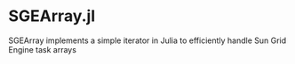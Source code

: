 SGEArray.jl
===========

SGEArray implements a simple iterator in Julia to efficiently handle Sun Grid Engine task arrays
